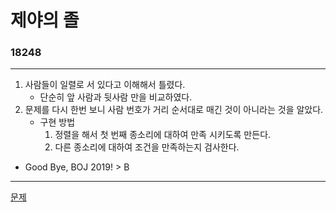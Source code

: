 # 제야의 졸
### 18248
***
1. 사람들이 일렬로 서 있다고 이해해서 틀렸다.
	- 단순히 앞 사람과 뒷사람 만을 비교하였다.
2. 문제를 다시 한번 보니 사람 번호가 거리 순서대로 매긴 것이 아니라는 것을 알았다.
	- 구현 방법
		1. 정렬을 해서 첫 번째 종소리에 대하여 만족 시키도록 만든다.
		2. 다른 종소리에 대하여 조건을 만족하는지 검사한다.

- Good Bye, BOJ 2019! > B
***
[문제](https://www.acmicpc.net/problem/18248)
			 
